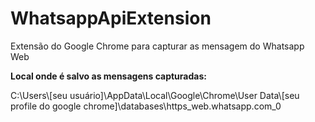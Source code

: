 # WhatsappApiExtension

Extensão do Google Chrome para capturar as mensagem do Whatsapp Web

**Local onde é salvo as mensagens capturadas:**

C:\Users\\[seu usuário]\AppData\Local\Google\Chrome\User Data\\[seu profile do google chrome]\databases\https_web.whatsapp.com_0
